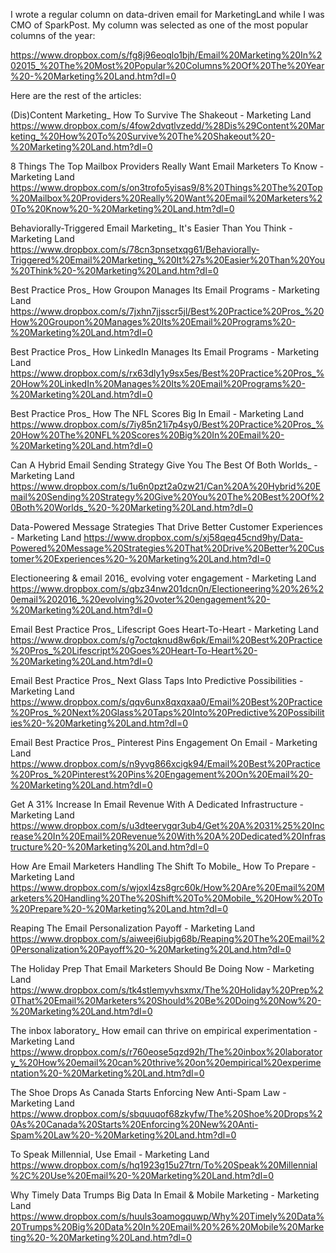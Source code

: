 
I wrote a regular column on data-driven email for MarketingLand while I was CMO of SparkPost.  My column was selected as one of the most popular columns of the year:

https://www.dropbox.com/s/fg8j96eoqlo1bjh/Email%20Marketing%20In%202015_%20The%20Most%20Popular%20Columns%20Of%20The%20Year%20-%20Marketing%20Land.htm?dl=0
  
  
    
    
      
      
Here are the rest of the articles:

(Dis)Content Marketing_ How To Survive The Shakeout - Marketing Land
https://www.dropbox.com/s/4fow2dvqtlvzedd/%28Dis%29Content%20Marketing_%20How%20To%20Survive%20The%20Shakeout%20-%20Marketing%20Land.htm?dl=0

8 Things The Top Mailbox Providers Really Want Email Marketers To Know - Marketing Land
https://www.dropbox.com/s/on3trofo5yisas9/8%20Things%20The%20Top%20Mailbox%20Providers%20Really%20Want%20Email%20Marketers%20To%20Know%20-%20Marketing%20Land.htm?dl=0

Behaviorally-Triggered Email Marketing_ It's Easier Than You Think - Marketing Land
https://www.dropbox.com/s/78cn3pnsetxqg61/Behaviorally-Triggered%20Email%20Marketing_%20It%27s%20Easier%20Than%20You%20Think%20-%20Marketing%20Land.htm?dl=0

Best Practice Pros_ How Groupon Manages Its Email Programs - Marketing Land
https://www.dropbox.com/s/7jxhn7jjsscr5jl/Best%20Practice%20Pros_%20How%20Groupon%20Manages%20Its%20Email%20Programs%20-%20Marketing%20Land.htm?dl=0

Best Practice Pros_ How LinkedIn Manages Its Email Programs - Marketing Land
https://www.dropbox.com/s/rx63dly1y9sx5es/Best%20Practice%20Pros_%20How%20LinkedIn%20Manages%20Its%20Email%20Programs%20-%20Marketing%20Land.htm?dl=0

Best Practice Pros_ How The NFL Scores Big In Email - Marketing Land
https://www.dropbox.com/s/7iy85n21i7p4sy0/Best%20Practice%20Pros_%20How%20The%20NFL%20Scores%20Big%20In%20Email%20-%20Marketing%20Land.htm?dl=0

Can A Hybrid Email Sending Strategy Give You The Best Of Both Worlds_ - Marketing Land
https://www.dropbox.com/s/1u6n0pzt2a0zw21/Can%20A%20Hybrid%20Email%20Sending%20Strategy%20Give%20You%20The%20Best%20Of%20Both%20Worlds_%20-%20Marketing%20Land.htm?dl=0

Data-Powered Message Strategies That Drive Better Customer Experiences - Marketing Land
https://www.dropbox.com/s/xj58qeq45cnd9hy/Data-Powered%20Message%20Strategies%20That%20Drive%20Better%20Customer%20Experiences%20-%20Marketing%20Land.htm?dl=0

Electioneering & email 2016_ evolving voter engagement - Marketing Land
https://www.dropbox.com/s/qbz34nw201dcn0n/Electioneering%20%26%20email%202016_%20evolving%20voter%20engagement%20-%20Marketing%20Land.htm?dl=0

Email Best Practice Pros_ Lifescript Goes Heart-To-Heart - Marketing Land
https://www.dropbox.com/s/g7octqknud8w6pk/Email%20Best%20Practice%20Pros_%20Lifescript%20Goes%20Heart-To-Heart%20-%20Marketing%20Land.htm?dl=0

Email Best Practice Pros_ Next Glass Taps Into Predictive Possibilities - Marketing Land
https://www.dropbox.com/s/qqv6unx8qxqxaa0/Email%20Best%20Practice%20Pros_%20Next%20Glass%20Taps%20Into%20Predictive%20Possibilities%20-%20Marketing%20Land.htm?dl=0

Email Best Practice Pros_ Pinterest Pins Engagement On Email - Marketing Land
https://www.dropbox.com/s/n9yvg866xcigk94/Email%20Best%20Practice%20Pros_%20Pinterest%20Pins%20Engagement%20On%20Email%20-%20Marketing%20Land.htm?dl=0

Get A 31% Increase In Email Revenue With A Dedicated Infrastructure - Marketing Land
https://www.dropbox.com/s/u3dteervgqr3ub4/Get%20A%2031%25%20Increase%20In%20Email%20Revenue%20With%20A%20Dedicated%20Infrastructure%20-%20Marketing%20Land.htm?dl=0

How Are Email Marketers Handling The Shift To Mobile_ How To Prepare - Marketing Land
https://www.dropbox.com/s/wjoxl4zs8grc60k/How%20Are%20Email%20Marketers%20Handling%20The%20Shift%20To%20Mobile_%20How%20To%20Prepare%20-%20Marketing%20Land.htm?dl=0

Reaping The Email Personalization Payoff - Marketing Land
https://www.dropbox.com/s/aiweej6iubjg68b/Reaping%20The%20Email%20Personalization%20Payoff%20-%20Marketing%20Land.htm?dl=0

The Holiday Prep That Email Marketers Should Be Doing Now - Marketing Land
https://www.dropbox.com/s/tk4stlemyvhsxmx/The%20Holiday%20Prep%20That%20Email%20Marketers%20Should%20Be%20Doing%20Now%20-%20Marketing%20Land.htm?dl=0

The inbox laboratory_ How email can thrive on empirical experimentation - Marketing Land
https://www.dropbox.com/s/r760eose5qzd92h/The%20inbox%20laboratory_%20How%20email%20can%20thrive%20on%20empirical%20experimentation%20-%20Marketing%20Land.htm?dl=0

The Shoe Drops As Canada Starts Enforcing New Anti-Spam Law - Marketing Land
https://www.dropbox.com/s/sbquuqof68zkyfw/The%20Shoe%20Drops%20As%20Canada%20Starts%20Enforcing%20New%20Anti-Spam%20Law%20-%20Marketing%20Land.htm?dl=0

To Speak Millennial, Use Email - Marketing Land
https://www.dropbox.com/s/hq1923g15u27trn/To%20Speak%20Millennial%2C%20Use%20Email%20-%20Marketing%20Land.htm?dl=0

Why Timely Data Trumps Big Data In Email & Mobile Marketing - Marketing Land
https://www.dropbox.com/s/huuls3oamogquwp/Why%20Timely%20Data%20Trumps%20Big%20Data%20In%20Email%20%26%20Mobile%20Marketing%20-%20Marketing%20Land.htm?dl=0
